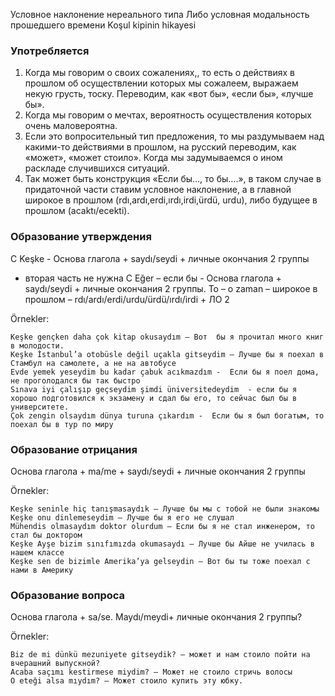 Условное наклонение нереального типа
Либо условная модальность прошедшего времени
Koşul kipinin hikayesi

### Употребляется

1.	Когда мы говорим о своих сожалениях,, то есть о действиях в прошлом об осуществлении которых мы сожалеем, выражаем некую грусть, тоску. Переводим, как «вот бы», «если бы», «лучше бы».
2.	Когда мы говорим о мечтах, вероятность осуществления которых очень маловероятна.
3.	Если это вопросительный тип предложения, то мы раздумываем над какими-то действиями в прошлом, на русский переводим, как «может», «может стоило». Когда мы задумываемся о ином раскладе случившихся ситуаций.
4.	Так может быть конструкция «Если бы…, то бы….», в таком случае в придаточной части ставим условное наклонение, а в главной широкое в прошлом (rdı,ardı,erdi,ırdı,irdi,ürdü, urdu), либо будущее в прошлом (acaktı/ecekti).

### Образование утверждения

С Keşke - Основа глагола + saydı/seydi + личные окончания 2 группы
-  вторая часть не нужна
   С Eğer – если бы - Основа глагола + saydı/seydi + личные окончания 2 группы.      То – o zaman – широкое в прошлом – rdı/ardı/erdi/urdu/ürdü/ırdı/irdi + ЛО 2

Örnekler:

```text
Keşke gençken daha çok kitap okusaydım – Вот  бы я прочитал много книг в молодости.
Keşke İstanbul’a otobüsle değil uçakla gitseydim – Лучше бы я поехал в Стамбул на самолете, а не на автобусе
Evde yemek yeseydim bu kadar çabuk acıkmazdım -  Если бы я поел дома, не проголодался бы так быстро
Sınava iyi çalışıp geçseydim şimdi üniversitedeydim  - если бы я хорошо подготовился к экзамену и сдал бы его, то сейчас был бы в университете.
Çok zengin olsaydım dünya turuna çıkardım -  Если бы я был богатым, то поехал бы в тур по миру
```

### Образование отрицания

Основа глагола + ma/me + saydı/seydi + личные окончания 2 группы

Örnekler:

```text
Keşke seninle hiç tanışmasaydık – Лучше бы мы с тобой не были знакомы
Keşke onu dinlemeseydim – Лучше бы я его не слушал
Mühendis olmasaydım doktor olurdum – Если бы я не стал инженером, то стал бы доктором
Keşke Ayşe bizim sınıfımızda okumasaydı – Лучше бы Айше не училась в нашем классе
Keşke sen de bizimle Amerika’ya gelseydin – Вот бы ты тоже поехал с нами в Америку
```

### Образование вопроса
Основа глагола + sa/se.    Maydı/meydi+ личные окончания 2 группы?

Örnekler:

```text
Biz de mi dünkü mezuniyete gitseydik? – может и нам стоило пойти на вчерашний выпускной?
Acaba saçımı kestirmese miydim? – Может не стоило стричь волосы
O eteği alsa mıydım? – Может стоило купить эту юбку.
```
